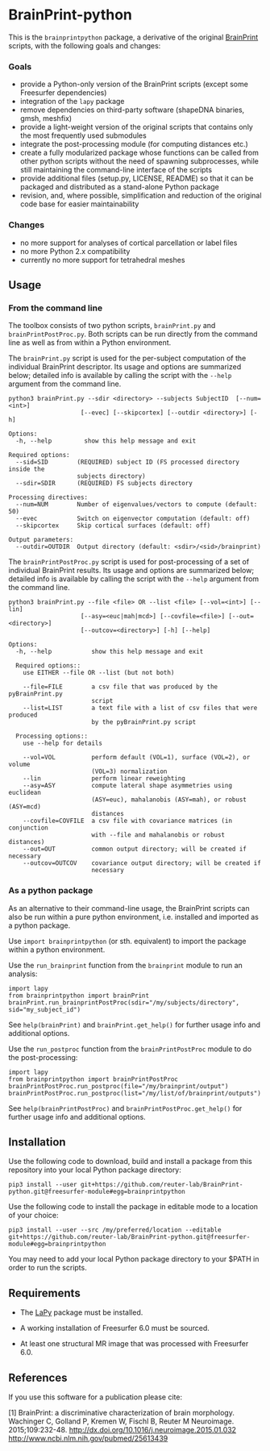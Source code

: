 # BrainPrint-python

This is the `brainprintpython` package, a derivative of the original
[BrainPrint](https://github.com/Deep-MI/BrainPrint) scripts, with the following
goals and changes:

### Goals

- provide a Python-only version of the BrainPrint scripts (except some
  Freesurfer dependencies)
- integration of the `lapy` package
- remove dependencies on third-party software (shapeDNA binaries, gmsh, meshfix)
- provide a light-weight version of the original scripts that contains only the
  most frequently used submodules
- integrate the post-processing module (for computing distances etc.)
- create a fully modularized package whose functions can be called from other
  python scripts without the need of spawning subprocesses, while still
  maintaining the command-line interface of the scripts
- provide additional files (setup.py, LICENSE, README) so that it can be
  packaged and distributed as a stand-alone Python package
- revision, and, where possible, simplification and reduction of the original
  code base for easier maintainability

### Changes

- no more support for analyses of cortical parcellation or label files
- no more Python 2.x compatibility
- currently no more support for tetrahedral meshes

## Usage

### From the command line

The toolbox consists of two python scripts, `brainPrint.py` and `brainPrintPostProc.py`.
Both scripts can be run directly from the command line as well as from within
a Python environment.

The `brainPrint.py` script is used for the per-subject computation of the
individual BrainPrint descriptor. Its usage and options are summarized below;
detailed info is available by calling the script with the `--help` argument
from the command line.

```
python3 brainPrint.py --sdir <directory> --subjects SubjectID  [--num=<int>]
                    [--evec] [--skipcortex] [--outdir <directory>] [-h]

Options:
  -h, --help         show this help message and exit

Required options:
  --sid=SID        (REQUIRED) subject ID (FS processed directory inside the
                   subjects directory)
  --sdir=SDIR      (REQUIRED) FS subjects directory

Processing directives:
  --num=NUM        Number of eigenvalues/vectors to compute (default: 50)
  --evec           Switch on eigenvector computation (default: off)
  --skipcortex     Skip cortical surfaces (default: off)

Output parameters:
  --outdir=OUTDIR  Output directory (default: <sdir>/<sid>/brainprint)
```

The `brainPrintPostProc.py` script is used for post-processing of a set of
individual BrainPrint results. Its usage and options are summarized below;
detailed info is available by calling the script with the `--help` argument
from the command line.

```
python3 brainPrint.py --file <file> OR --list <file> [--vol=<int>] [--lin]
                    [--asy=<euc|mah|mcd>] [--covfile=<file>] [--out=<directory>]
                    [--outcov=<directory>] [-h] [--help]

Options:
  -h, --help           show this help message and exit

  Required options::
    use EITHER --file OR --list (but not both)

    --file=FILE        a csv file that was produced by the pyBrainPrint.py
                       script
    --list=LIST        a text file with a list of csv files that were produced
                       by the pyBrainPrint.py script

  Processing options::
    use --help for details

    --vol=VOL          perform default (VOL=1), surface (VOL=2), or volume
                       (VOL=3) normalization
    --lin              perform linear reweighting
    --asy=ASY          compute lateral shape asymmetries using euclidean
                       (ASY=euc), mahalanobis (ASY=mah), or robust (ASY=mcd)
                       distances
    --covfile=COVFILE  a csv file with covariance matrices (in conjunction
                       with --file and mahalanobis or robust distances)
    --out=OUT          common output directory; will be created if necessary
    --outcov=OUTCOV    covariance output directory; will be created if
                       necessary
```

### As a python package

As an alternative to their command-line usage, the BrainPrint scripts can also
be run within a pure python environment, i.e. installed and imported as a
python package.

Use `import brainprintpython` (or sth. equivalent) to import the package within
a python environment.

Use the `run_brainprint` function from the `brainprint` module to run an
analysis:

```
import lapy
from brainprintpython import brainPrint
brainPrint.run_brainprintPostProc(sdir="/my/subjects/directory", sid="my_subject_id")
```

See `help(brainPrint)` and `brainPrint.get_help()` for further usage info and
additional options.

Use the `run_postproc` function from the `brainPrintPostProc` module to do the
post-processing:

```
import lapy
from brainprintpython import brainPrintPostProc
brainPrintPostProc.run_postproc(file="/my/brainprint/output")
brainPrintPostProc.run_postproc(list="/my/list/of/brainprint/outputs")
```

See `help(brainPrintPostProc)` and `brainPrintPostProc.get_help()` for
further usage info and additional options.

## Installation

Use the following code to download, build and install a package from this
repository into your local Python package directory:

`pip3 install --user git+https://github.com/reuter-lab/BrainPrint-python.git@freesurfer-module#egg=brainprintpython`

Use the following code to install the package in editable mode to a location of
your choice:

`pip3 install --user --src /my/preferred/location --editable git+https://github.com/reuter-lab/BrainPrint-python.git@freesurfer-module#egg=brainprintpython`

You may need to add your local Python package directory to your $PATH in order
to run the scripts.

## Requirements

- The [LaPy](https://github.com/Deep-MI/LaPy) package must be installed.

- A working installation of Freesurfer 6.0 must be sourced.

- At least one structural MR image that was processed with Freesurfer 6.0.

## References

If you use this software for a publication please cite:

[1] BrainPrint: a discriminative characterization of brain morphology. Wachinger C, Golland P, Kremen W, Fischl B, Reuter M Neuroimage. 2015;109:232-48. http://dx.doi.org/10.1016/j.neuroimage.2015.01.032 http://www.ncbi.nlm.nih.gov/pubmed/25613439
